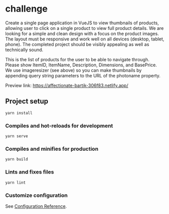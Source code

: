 # challenge
Create a single page application in VueJS to view thumbnails of products, allowing user to click on a single
product to view full product details. We are looking for a simple and clean design with a focus on the product
images. The layout must be responsive and work well on all devices (desktop, tablet, phone). The completed
project should be visibly appealing as well as technically sound.


This is the list of products for the user to be able to navigate through. Please show ItemID, ItemName,
Description, Dimensions, and BasePrice. We use imageresizer (see above) so you can make thumbnails by
appending query string parameters to the URL of the photoname property.

Preview link: https://affectionate-bartik-306f83.netlify.app/

## Project setup
```
yarn install
```

### Compiles and hot-reloads for development
```
yarn serve
```

### Compiles and minifies for production
```
yarn build
```

### Lints and fixes files
```
yarn lint
```

### Customize configuration
See [Configuration Reference](https://cli.vuejs.org/config/).
